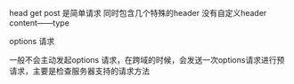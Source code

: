 head get post 是简单请求
同时包含几个特殊的header 没有自定义header
content——type 


options 请求

一般不会主动发起options 请求，在跨域的时候，会发送一次options请求进行预请求，主要是检查服务器支持的请求方法